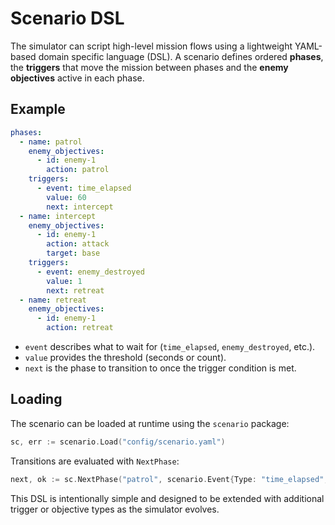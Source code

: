 # Scenario DSL

The simulator can script high-level mission flows using a lightweight YAML-based domain specific language (DSL).
A scenario defines ordered **phases**, the **triggers** that move the mission between phases and the **enemy objectives** active in each phase.

## Example

```yaml
phases:
  - name: patrol
    enemy_objectives:
      - id: enemy-1
        action: patrol
    triggers:
      - event: time_elapsed
        value: 60
        next: intercept
  - name: intercept
    enemy_objectives:
      - id: enemy-1
        action: attack
        target: base
    triggers:
      - event: enemy_destroyed
        value: 1
        next: retreat
  - name: retreat
    enemy_objectives:
      - id: enemy-1
        action: retreat
```

* `event` describes what to wait for (`time_elapsed`, `enemy_destroyed`, etc.).
* `value` provides the threshold (seconds or count).
* `next` is the phase to transition to once the trigger condition is met.

## Loading

The scenario can be loaded at runtime using the `scenario` package:

```go
sc, err := scenario.Load("config/scenario.yaml")
```

Transitions are evaluated with `NextPhase`:

```go
next, ok := sc.NextPhase("patrol", scenario.Event{Type: "time_elapsed", Value: 60})
```

This DSL is intentionally simple and designed to be extended with additional trigger or objective types as the simulator evolves.
